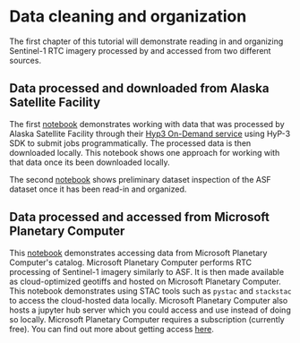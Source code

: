 # Data cleaning and organization

The first chapter of this tutorial will demonstrate reading in and organizing Sentinel-1 RTC imagery processed by and accessed from two different sources.

## Data processed and downloaded from Alaska Satellite Facility

The first [notebook](asf_local_vrt.ipynb) demonstrates working with data that was processed by Alaska Satellite Facility through their [Hyp3 On-Demand service](https://hyp3-docs.asf.alaska.edu/v2-transition/) using HyP-3 SDK to submit jobs programmatically. The processed data is then downloaded locally. This notebook shows one approach for working with that data once its been downloaded locally.

The second [notebook](asf_inspect.ipynb) shows preliminary dataset inspection of the ASF dataset once it has been read-in and organized.

## Data processed and accessed from Microsoft Planetary Computer

This [notebook](PC_RTC.ipynb) demonstrates accessing data from Microsoft Planetary Computer's catalog. Microsoft Planetary Computer performs RTC processing of Sentinel-1 imagery similarly to ASF. It is then made available as cloud-optimized geotiffs and hosted on Microsoft Planetary Computer. This notebook demonstrates using STAC tools such as `pystac` and `stackstac` to access the cloud-hosted data locally. Microsoft Planetary Computer also hosts a jupyter hub server which you could access and use instead of doing so locally. Microsoft Planetary Computer requires a subscription (currently free). You can find out more about getting access [here](https://planetarycomputer.developer.azure-api.net/).
